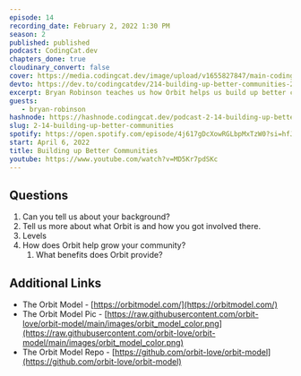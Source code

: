 ```yaml
---
episode: 14
recording_date: February 2, 2022 1:30 PM
season: 2
published: published
podcast: CodingCat.dev
chapters_done: true
cloudinary_convert: false
cover: https://media.codingcat.dev/image/upload/v1655827847/main-codingcatdev-photo/Building_up_Better_Communities.jpg
devto: https://dev.to/codingcatdev/214-building-up-better-communities-29m7
excerpt: Bryan Robinson teaches us how Orbit helps us build up better communities. He talks about finding those who have great content and are not well known.
guests:
   - bryan-robinson
hashnode: https://hashnode.codingcat.dev/podcast-2-14-building-up-better-communities
slug: 2-14-building-up-better-communities
spotify: https://open.spotify.com/episode/4j617gDcXowRGLbpMxTzW0?si=hfJ79HnMTDakjY47lISnpQ
start: April 6, 2022
title: Building up Better Communities
youtube: https://www.youtube.com/watch?v=MD5Kr7pdSKc
---
```


## Questions

1. Can you tell us about your background?
2. Tell us more about what Orbit is and how you got involved there.
3. Levels
4. How does Orbit help grow your community?
   1. What benefits does Orbit provide?

## Additional Links

- The Orbit Model - [https://orbitmodel.com/](https://orbitmodel.com/)
- The Orbit Model Pic - [https://raw.githubusercontent.com/orbit-love/orbit-model/main/images/orbit_model_color.png](https://raw.githubusercontent.com/orbit-love/orbit-model/main/images/orbit_model_color.png)
- The Orbit Model Repo - [https://github.com/orbit-love/orbit-model](https://github.com/orbit-love/orbit-model)
